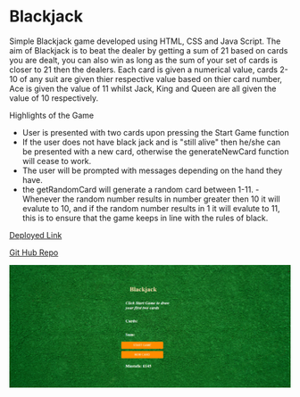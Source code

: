 # Blackjack
Simple Blackjack game developed using HTML, CSS and Java Script. The aim of Blackjack is to beat the dealer by getting a sum of 21 based on cards you are dealt, you can also win as long as the sum of your set of cards is closer to 21 then the dealers. Each card is given a numerical value, cards 2-10 of any suit are given thier respective value based on thier card number, Ace is given the value of 11 whilst Jack, King and Queen are all given the value of 10 respectively. 

Highlights of the Game 
- User is presented with two cards upon pressing the Start Game function 
- If the user does not have black jack and is "still alive" then he/she can be presented with a new card,
otherwise the generateNewCard function will cease to work.
- The user will be prompted with messages depending on the hand they have.
- the getRandomCard will generate a random card between 1-11.
-Whenever the random number results in number greater then 10 it will evalute to 10, and if the random number results in 1 it will evalute to 11, this is to ensure that the game keeps in line with the rules of black.

[Deployed Link](https://neo1coder.github.io/Blackjack/)

[Git Hub Repo](https://github.com/Neo1Coder/Blackjack)

![website image](./assets/Images/blackjack.png)
